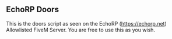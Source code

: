 ## EchoRP Doors

This is the doors script as seen on the EchoRP (https://echorp.net) Allowlisted FiveM Server.
You are free to use this as you wish.